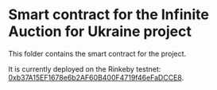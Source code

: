 # Smart contract for the Infinite Auction for Ukraine project

This folder contains the smart contract for the project.

It is currently deployed on the Rinkeby testnet: [0xb37A15EF1678e6b2AF60B400F4719f46eFaDCCE8](https://rinkeby.etherscan.io/address/0xb37A15EF1678e6b2AF60B400F4719f46eFaDCCE8).
